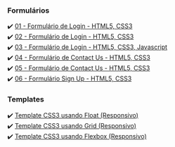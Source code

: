 ### Formulários
✔️ [01 - Formulário de Login - HTML5, CSS3](https://codepen.io/claudiobernardo/pen/PggYrO)</br>
✔️ [02 - Formulário de Login - HTML5, CSS3](https://codepen.io/claudiobernardo/pen/XQvZXp)</br>
✔️ [03 - Formulário de Login - HTML5, CSS3, Javascript](https://codepen.io/claudiobernardo/pen/ZNEvgd)</br>
✔️ [04 - Formulário de Contact Us - HTML5, CSS3](https://codepen.io/claudiobernardo/pen/arJVBL?editors=1100)</br>
✔️ [05 - Formulário de Contact Us - HTML5, CSS3](https://codepen.io/claudiobernardo/pen/Gamgbr)</br>
✔️ [06 - Formulário Sign Up  - HTML5, CSS3](https://codepen.io/claudiobernardo/full/zQwEOX)</br>
### Templates
✔️ [Template CSS3 usando Float (Responsivo)](https://codepen.io/claudiobernardo/pen/qwKOOE)</br>
✔️ [Template CSS3 usando Grid (Responsivo)](https://codepen.io/claudiobernardo/pen/rbqveR)</br>
✔️ [Template CSS3 usando Flexbox (Responsivo)](https://codepen.io/claudiobernardo/pen/gyBwWG)</br>
